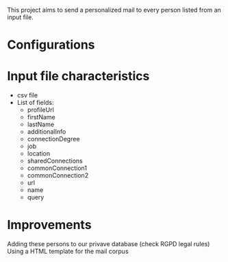 This project aims to send a personalized mail to every person listed from an input file.

# Configurations

# Input file characteristics
* csv file
* List of fields:
    * profileUrl
    * firstName
    * lastName
    * additionalInfo
    * connectionDegree
    * job
    * location
    * sharedConnections
    * commonConnection1
    * commonConnection2
    * url
    * name
    * query

# Improvements
Adding these persons to our privave database (check RGPD legal rules)
Using a HTML template for the mail corpus


